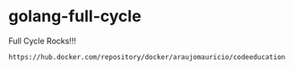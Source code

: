 # golang-full-cycle
Full Cycle Rocks!!!
 
	https://hub.docker.com/repository/docker/araujomauricio/codeeducation